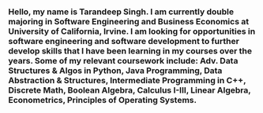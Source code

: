 ### Hello, my name is Tarandeep Singh. I am currently double majoring in Software Engineering and Business Economics at University of California, Irvine. I am looking for opportunities in software engineering and software development to further develop skills that I have been learning in my courses over the years. Some of my relevant coursework include: Adv. Data Structures & Algos in Python,  Java Programming, Data Abstraction & Structures, Intermediate Programming in C++, Discrete Math, Boolean Algebra, Calculus I-III, Linear Algebra, Econometrics, Principles of Operating Systems.
